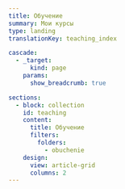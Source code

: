 ```yaml
---
title: Обучение
summary: Мои курсы
type: landing
translationKey: teaching_index

cascade:
  - _target:
      kind: page
    params:
      show_breadcrumb: true

sections:
  - block: collection
    id: teaching
    content:
      title: Обучение
      filters:
        folders:
          - obuchenie
    design:
      view: article-grid
      columns: 2
---
```

